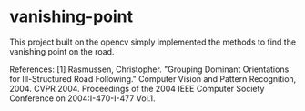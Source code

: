 # vanishing-point
This project built on the opencv simply implemented the methods to find the vanishing point on the road.


References:
[1] Rasmussen, Christopher. "Grouping Dominant Orientations for Ill-Structured Road Following." Computer Vision and Pattern Recognition, 2004. CVPR 2004. Proceedings of the 2004 IEEE Computer Society Conference on 2004:I-470-I-477 Vol.1.
